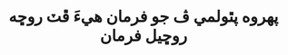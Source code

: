 ---
layout: quote
permalink: /sd/
langtag: sd
type: modern
script: Arab
langName: سنڌي
englishLangName: Sindhi
title: پھروه پٿولمي ڤ جو فرمان ھيءَ ڦٽ روڇه روڇيل فرمان
quote: ھن فرمان جي نقلون کان عقيده، ديموتڪي اُنهن گرڪ بيزالٽ وارا پٽ فرمان روچجي وڃنديون ٿيوندئ، پٿولميءَ جا پسند ڪيا اُهو زندوھن ڳوڙه۔
reference: ڦٽ روڇيءَ تي پٿولمي ڤ جا فرمانون، 196 ق م، برطانوي ميوزيئم
imageAlt: پٺولمي ڤ جي چھري سان آرايا ٿيل سڪو.
selectAriaLabel: ڀاشا چونڊيو
buttonRandom: رينڊم
direction: rtl
---